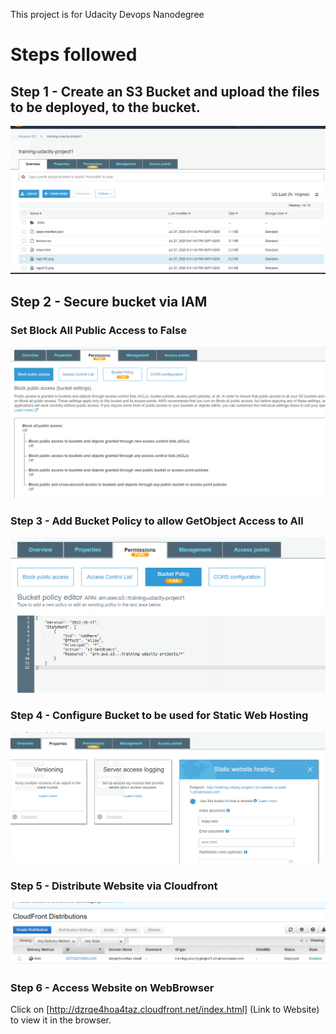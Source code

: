 This project is for Udacity Devops Nanodegree

# Steps followed

## Step 1 - Create an S3 Bucket and upload the files to be deployed, to the bucket.
![](/screenshots/step1.png)

## Step 2 - Secure bucket via IAM

### Set Block All Public Access to False
![](/screenshots/step2.png)

### Step 3 - Add Bucket Policy to allow GetObject Access to All
![](/screenshots/step3.png)

### Step 4 - Configure Bucket to be used for Static Web Hosting
![](/screenshots/step4.png)

### Step 5 - Distribute Website via Cloudfront
![](/screenshots/step5.png)

### Step 6 - Access Website on WebBrowser

Click on [http://dzrqe4hoa4taz.cloudfront.net/index.html] (Link to Website) to view it in the browser.

